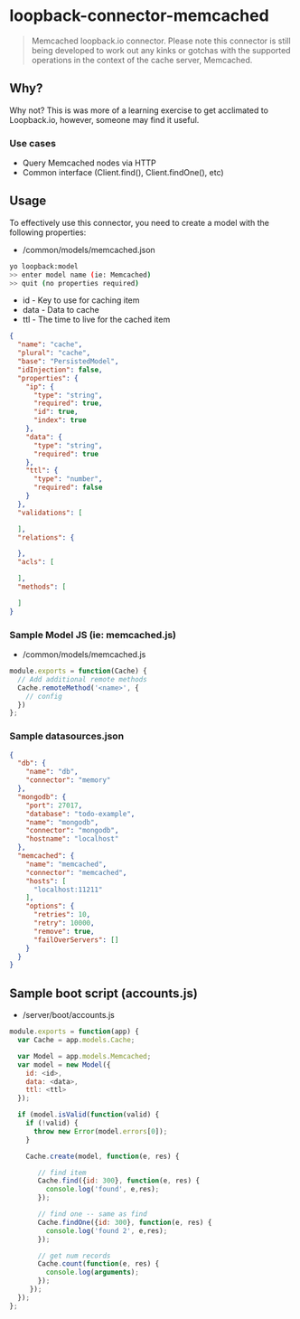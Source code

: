 # loopback-connector-memcached

> Memcached loopback.io connector. Please note this connector is still being developed to work out any kinks or gotchas
> with the supported operations in the context of the cache server, Memcached.

## Why?
Why not? This is was more of a learning exercise to get acclimated to Loopback.io, however, someone may find it useful.

### Use cases
- Query Memcached nodes via HTTP
- Common interface (Client.find(), Client.findOne(), etc)

## Usage
To effectively use this connector, you need to create a model with the following properties:

- /common/models/memcached.json

```bash
yo loopback:model
>> enter model name (ie: Memcached)
>> quit (no properties required)
```

* id - Key to use for caching item
* data - Data to cache
* ttl - The time to live for the cached item

```json
{
  "name": "cache",
  "plural": "cache",
  "base": "PersistedModel",
  "idInjection": false,
  "properties": {
    "ip": {
      "type": "string",
      "required": true,
      "id": true,
      "index": true
    },
    "data": {
      "type": "string",
      "required": true
    },
    "ttl": {
      "type": "number",
      "required": false
    }
  },
  "validations": [

  ],
  "relations": {

  },
  "acls": [

  ],
  "methods": [

  ]
}
```

### Sample Model JS (ie: memcached.js)

- /common/models/memcached.js

```javascript
module.exports = function(Cache) {
  // Add additional remote methods
  Cache.remoteMethod('<name>', {
    // config
  })
};
```

### Sample datasources.json
```json
{
  "db": {
    "name": "db",
    "connector": "memory"
  },
  "mongodb": {
    "port": 27017,
    "database": "todo-example",
    "name": "mongodb",
    "connector": "mongodb",
    "hostname": "localhost"
  },
  "memcached": {
    "name": "memcached",
    "connector": "memcached",
    "hosts": [
      "localhost:11211"
    ],
    "options": {
      "retries": 10,
      "retry": 10000,
      "remove": true,
      "failOverServers": []
    }
  }
}
```

## Sample boot script (accounts.js) 
- /server/boot/accounts.js

```javascript
module.exports = function(app) {
  var Cache = app.models.Cache;

  var Model = app.models.Memcached;
  var model = new Model({
    id: <id>,
    data: <data>,
    ttl: <ttl>
  });

  if (model.isValid(function(valid) {
    if (!valid) {
      throw new Error(model.errors[0]);
    }

    Cache.create(model, function(e, res) {

       // find item
       Cache.find({id: 300}, function(e, res) {
         console.log('found', e,res);
       });

       // find one -- same as find
       Cache.findOne({id: 300}, function(e, res) {
         console.log('found 2', e,res);
       });

       // get num records
       Cache.count(function(e, res) {
         console.log(arguments);
       });
     });
  });
};
```
